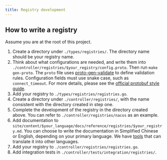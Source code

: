 ```yaml
---
title: Registry development
---
```


## How to write a registry

Assume you are at the root of this project.

1. Create a directory under `./types/registries/`. The directory name should be your registry name.
2. Think about what configurations are needed, and write them into `./controller/registries/$your_registry/config.proto`. Then run `make gen-proto`. The `proto` file uses [proto-gen-validate](https://github.com/bufbuild/protoc-gen-validate?tab=readme-ov-file#constraint-rules) to define validation rules. Configuration fields must use snake case, such as `connect_timeout`. For more details, please see the [official protobuf style guide](https://protobuf.dev/programming-guides/style/).
3. Add your registry to `./types/registries/registries.go`.
4. Create a directory under `./controller/registries/`, with the name consistent with the directory created in step one.
5. Complete the development of the registry in the directory created above. You can refer to `./controller/registries/nacos` as an example.
6. Add documentation to `site/content/$your_language/docs/reference/registries/$your_registry.md`. You can choose to write the documentation in Simplified Chinese or English, depending on your primary language. We have [tools](https://github.com/mosn/htnn/tree/main/site#cmdtranslator) that can translate it into other languages.
7. Add your registry to `./controller/registries/registries.go`.
8. Add integration tests in `./controller/tests/integration/registries/`.